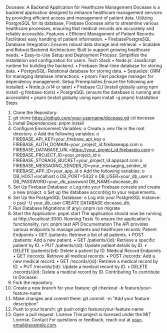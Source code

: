Docease: A Backend Application for Healthcare Management
Docease is a backend application designed to enhance healthcare management services by providing efficient access and management of patient data. Utilizing PostgreSQL for its database, Firebase Docease aims to streamline various healthcare processes, ensuring that medical records are accurately and reliably accessible.
Features
•	Efficient Management of Patient Records: Facilitates easy handling of patient information.
•	FirebasePostgreSQL Database Integration: Ensures robust data storage and retrieval.
•	Scalable and Robust Backend Architecture: Built to support growing healthcare needs.
•	Easy-to-Use Setup and Deployment Process: Simplifies the installation and configuration for users.
Tech Stack
•	Node.js: JavaScript runtime for building the backend.
•	Firebase: Real-time database for storing data.
•	PostgreSQL: Relational database for storing data.
•	Sequelize: ORM for managing database interactions.
•	pnpm: Fast package manager for dependency management.
Setup
Prerequisites
Ensure the following are installed:
•	Node.js (v14 or later)
•	Firebase CLI (install globally using npm install -g firebase-tools)
•	PostgreSQL (ensure the database is running and accessible)
•	pnpm (install globally using npm install -g pnpm)
Installation Steps
1.	Clone the Repository:
2.	git clone https://github.com/your-username/docease.git
cd docease
2.	Install Dependencies:
pnpm install
3.	Configure Environment Variables:
o	Create a .env file in the root directory.
o	Add the following variables:
o	FIREBASE_API_KEY=your_firebase_api_key
o	FIREBASE_AUTH_DOMAIN=your_project_id.firebaseapp.com
o	FIREBASE_DATABASE_URL=https://your_project_id.firebaseio.com
o	FIREBASE_PROJECT_ID=your_project_id
o	FIREBASE_STORAGE_BUCKET=your_project_id.appspot.com
o	FIREBASE_MESSAGING_SENDER_ID=your_messaging_sender_id
FIREBASE_APP_ID=your_app_id
o	Add the following variables:
o	DB_HOST=localhost
o	DB_PORT=5432
o	DB_USER=your_db_user
o	DB_PASSWORD=your_db_password
DB_NAME=docease_db
4.	Set Up Firebase Database:
o	Log into your Firebase console and create a new project.
o	Set up the database according to your requirements.
4.	Set Up the PostgreSQL Database:
o	Log into your PostgreSQL instance:
o	psql -U your_db_user
CREATE DATABASE docease_db;
5.	Run Database Migrations (if any):
pnpm run migrate
6.	Start the Application:
pnpm start
The application should now be running at http://localhost:3000.
Running Tests
To ensure the application's functionality, run:
pnpm test
API Documentation
The API provides various endpoints to manage patients and healthcare records:
Patient Endpoints
•	GET /patients: Retrieve a list of all patients.
•	POST /patients: Add a new patient.
•	GET /patients/{id}: Retrieve a specific patient by ID.
•	PUT /patients/{id}: Update patient details by ID.
•	DELETE /patients/{id}: Delete a patient by ID.
Medical Record Endpoints
•	GET /records: Retrieve all medical records.
•	POST /records: Add a new medical record.
•	GET /records/{id}: Retrieve a medical record by ID.
•	PUT /records/{id}: Update a medical record by ID.
•	DELETE /records/{id}: Delete a medical record by ID.
Contributing
To contribute to Docease:
1.	Fork the repository.
2.	Create a new branch for your feature:
git checkout -b feature/your-feature-name
3.	Make changes and commit them:
git commit -m "Add your feature description"
4.	Push to your branch:
git push origin feature/your-feature-name
5.	Open a pull request.
License
This project is licensed under the MIT License.
Contact
For questions or feedback, reach out at your-email@example.com.


